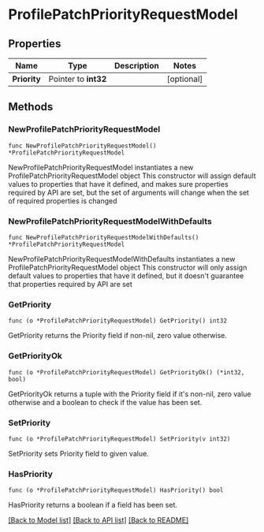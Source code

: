 # ProfilePatchPriorityRequestModel

## Properties

Name | Type | Description | Notes
------------ | ------------- | ------------- | -------------
**Priority** | Pointer to **int32** |  | [optional] 

## Methods

### NewProfilePatchPriorityRequestModel

`func NewProfilePatchPriorityRequestModel() *ProfilePatchPriorityRequestModel`

NewProfilePatchPriorityRequestModel instantiates a new ProfilePatchPriorityRequestModel object
This constructor will assign default values to properties that have it defined,
and makes sure properties required by API are set, but the set of arguments
will change when the set of required properties is changed

### NewProfilePatchPriorityRequestModelWithDefaults

`func NewProfilePatchPriorityRequestModelWithDefaults() *ProfilePatchPriorityRequestModel`

NewProfilePatchPriorityRequestModelWithDefaults instantiates a new ProfilePatchPriorityRequestModel object
This constructor will only assign default values to properties that have it defined,
but it doesn't guarantee that properties required by API are set

### GetPriority

`func (o *ProfilePatchPriorityRequestModel) GetPriority() int32`

GetPriority returns the Priority field if non-nil, zero value otherwise.

### GetPriorityOk

`func (o *ProfilePatchPriorityRequestModel) GetPriorityOk() (*int32, bool)`

GetPriorityOk returns a tuple with the Priority field if it's non-nil, zero value otherwise
and a boolean to check if the value has been set.

### SetPriority

`func (o *ProfilePatchPriorityRequestModel) SetPriority(v int32)`

SetPriority sets Priority field to given value.

### HasPriority

`func (o *ProfilePatchPriorityRequestModel) HasPriority() bool`

HasPriority returns a boolean if a field has been set.


[[Back to Model list]](../README.md#documentation-for-models) [[Back to API list]](../README.md#documentation-for-api-endpoints) [[Back to README]](../README.md)


